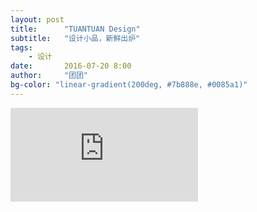 ```yaml
---
layout: post
title:      "TUANTUAN Design"
subtitle:   "设计小品，新鲜出炉"
tags:       
    - 设计
date:       2016-07-20 8:00
author:     "团团"
bg-color: "linear-gradient(200deg, #7b888e, #0085a1)"
---
```


<iframe src="http://mp.weixin.qq.com/s?__biz=MzA5MTU1NzQ1Mw==&mid=401932568&idx=1&sn=014225640dab4ad9ba05d051f52a5f29&ptlang=2052&ADUIN=251995735&ADSESSION=1468973064&ADTAG=CLIENT.QQ.5425_.0&ADPUBNO=26509#rd" allowtransparency="true" style="background-color=transparent" title="tuantuan design" frameborder="0" ></iframe>